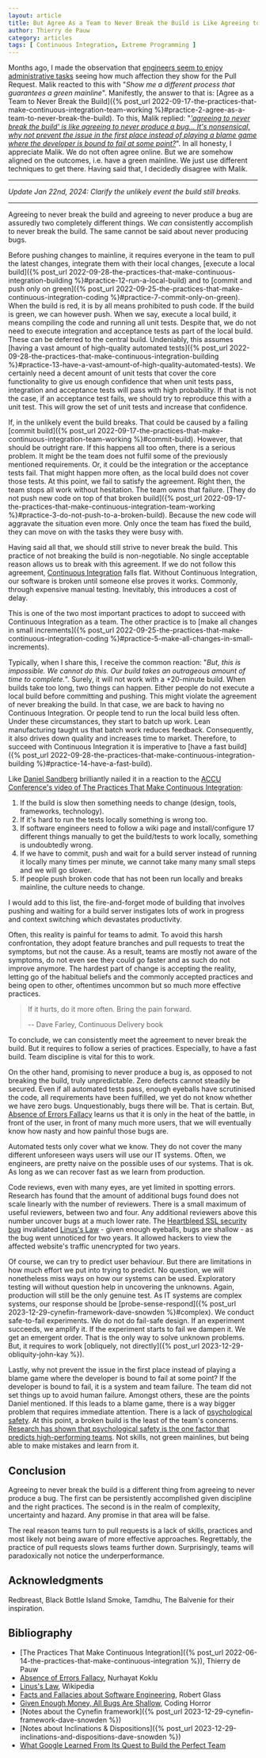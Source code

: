 ```yaml
---
layout: article
title: But Agree As a Team to Never Break the Build is Like Agreeing to Never Produce a Bug
author: Thierry de Pauw
category: articles
tags: [ Continuous Integration, Extreme Programming ]
---
```


Months ago, I made the observation that [engineers seem to enjoy administrative tasks](https://www.linkedin.com/posts/tdpauw_against-all-common-beliefs-i-start-to-think-activity-7049411800001339394-t2F-) seeing how much affection they show for the Pull Request. Malik reacted to this with "*Show me a different process that guarantees a green mainline*". Manifestly, the answer to that is: [Agree as a Team to Never Break the Build]({% post_url 2022-09-17-the-practices-that-make-continuous-integration-team-working %}#practice-2-agree-as-a-team-to-never-break-the-build). To this, Malik replied: "*['agreeing to never break the build' is like agreeing to never produce a bug... It's nonsensical, why not prevent the issue in the first place instead of playing a blame game where the developer is bound to fail at some point?](https://www.linkedin.com/feed/update/urn:li:activity:7049411800001339394?commentUrn=urn%3Ali%3Acomment%3A%28activity%3A7049411800001339394%2C7049436590376394753%29&replyUrn=urn%3Ali%3Acomment%3A%28activity%3A7049411800001339394%2C7050175525402615809%29&dashCommentUrn=urn%3Ali%3Afsd_comment%3A%287049436590376394753%2Curn%3Ali%3Aactivity%3A7049411800001339394%29&dashReplyUrn=urn%3Ali%3Afsd_comment%3A%287050175525402615809%2Curn%3Ali%3Aactivity%3A7049411800001339394%29)*". In all honesty, I appreciate Malik. We do not often agree online. But we are somehow aligned on the outcomes, i.e. have a green mainline. We just use different techniques to get there. Having said that, I decidedly disagree with Malik.

---

*Update Jan 22nd, 2024: Clarify the unlikely event the build still breaks.*

---

Agreeing to never break the build and agreeing to never produce a bug are assuredly two completely different things. We *can* consistently accomplish to never break the build. The same cannot be said about never producing bugs.

Before pushing changes to mainline, it requires everyone in the team to pull the latest changes, integrate them with their local changes, [execute a local build]({% post_url 2022-09-28-the-practices-that-make-continuous-integration-building %}#practice-12-run-a-local-build) and to [commit and push only on green]({% post_url 2022-09-25-the-practices-that-make-continuous-integration-coding %}#practice-7-commit-only-on-green). When the build is red, it is by all means prohibited to push code. If the build is green, we can however push. When we say, execute a local build, it means compiling the code and running all unit tests. Despite that, we do not need to execute integration and acceptance tests as part of the local build. These can be deferred to the central build. Undeniably, this assumes [having a vast amount of high-quality automated tests]({% post_url 2022-09-28-the-practices-that-make-continuous-integration-building %}#practice-13-have-a-vast-amount-of-high-quality-automated-tests). We certainly need a decent amount of unit tests that cover the core functionality to give us enough confidence that when unit tests pass, integration and acceptance tests will pass with high probability. If that is not the case, if an acceptance test fails, we should try to reproduce this with a unit test. This will grow the set of unit tests and increase that confidence.

If, in the unlikely event the build breaks. That could be caused by a failing [commit build]({% post_url 2022-09-17-the-practices-that-make-continuous-integration-team-working %}#commit-build). However, that should be outright rare. If this happens all too often, there is a serious problem. It might be the team does not fulfil some of the previously mentioned requirements. Or, it could be the integration or the acceptance tests fail. That might happen more often, as the local build does not cover those tests. At this point, we fail to satisfy the agreement. Right then, the team stops all work without hesitation. The team owns that failure. [They do not push new code on top of that broken build]({% post_url 2022-09-17-the-practices-that-make-continuous-integration-team-working %}#practice-3-do-not-push-to-a-broken-build). Because the new code will aggravate the situation even more. Only once the team has fixed the build, they can move on with the tasks they were busy with.

Having said all that, we should still strive to never break the build. This practice of not breaking the build is non-negotiable. No single acceptable reason allows us to break with this agreement. If we do not follow this agreement, [Continuous Integration](https://martinfowler.com/articles/originalContinuousIntegration.html) falls flat. Without Continuous Integration, our software is broken until someone else proves it works. Commonly, through expensive manual testing. Inevitably, this introduces a cost of delay.

This is one of the two most important practices to adopt to succeed with Continuous Integration as a team. The other practice is to [make all changes in small increments]({% post_url 2022-09-25-the-practices-that-make-continuous-integration-coding %}#practice-5-make-all-changes-in-small-increments).

Typically, when I share this, I receive the common reaction: "*But, this is impossible. We cannot do this. Our build takes an outrageous amount of time to complete.*". Surely, it will not work with a +20-minute build. When builds take too long, two things can happen. Either people do not execute a local build before committing and pushing. This might violate the agreement of never breaking the build. In that case, we are back to having no Continuous Integration. Or people tend to run the local build less often. Under these circumstances, they start to batch up work. Lean manufacturing taught us that batch work reduces feedback. Consequently, it also drives down quality and increases time to market. Therefore, to succeed with Continuous Integration it is imperative to [have a fast build]({% post_url 2022-09-28-the-practices-that-make-continuous-integration-building %}#practice-14-have-a-fast-build).

Like [Daniel Sandberg](https://www.youtube.com/channel/UCtk6SnXE64MiIWy0HlFsHIw) brilliantly nailed it in a reaction to the [ACCU Conference's video of The Practices That Make Continuous Integration](https://www.youtube.com/watch?v=G3PZo70KcSA):

1. If the build is slow then something needs to change (design, tools, frameworks, technology).
2. If it's hard to run the tests locally something is wrong too.
3. If software engineers need to follow a wiki page and install/configure 17 different things manually to get the build/tests to work locally, something is undoubtedly wrong.
4. If we have to commit, push and wait for a build server instead of running it locally many times per minute, we cannot take many many small steps and we will go slower.
5. If people push broken code that has not been run locally and breaks mainline, the culture needs to change.

I would add to this list, the fire-and-forget mode of building that involves pushing and waiting for a build server instigates lots of work in progress and context switching which devastates productivity.

Often, this reality is painful for teams to admit. To avoid this harsh confrontation, they adopt feature branches and pull requests to treat the symptoms, but not the cause. As a result, teams are mostly not aware of the symptoms, do not even see they could go faster and as such do not improve anymore. The hardest part of change is accepting the reality, letting go of the habitual beliefs and the commonly accepted practices and being open to other, oftentimes uncommon but so much more effective practices.

> If it hurts, do it more often. Bring the pain forward.
>
> -- Dave Farley, Continuous Delivery book

To conclude, we can consistently meet the agreement to never break the build. But it requires to follow a series of practices. Especially, to have a fast build. Team discipline is vital for this to work.

On the other hand, promising to never produce a bug is, as opposed to not breaking the build, truly unpredictable. Zero defects cannot steadily be secured. Even if all automated tests pass, enough eyeballs have scrutinised the code, all requirements have been fulfilled, we yet do not know whether we have zero bugs. Unquestionably, bugs there will be. That is certain. But, [Absence of Errors Fallacy](https://nurhayatkoklu.medium.com/the-absence-of-errors-fallacy-embracing-comprehensive-software-testing-with-a-smile-176e331c386d) learns us that it is only in the heat of the battle, in front of the user, in front of many much more users, that we will eventually know how nasty and how painful those bugs are.

Automated tests only cover what we know. They do not cover the many different unforeseen ways users will use our IT systems. Often, we engineers, are pretty naive on the possible uses of our systems. That is ok. As long as we can recover fast as we learn from production.

Code reviews, even with many eyes, are yet limited in spotting errors. Research has found that the amount of additional bugs found does not scale linearly with the number of reviewers. There is a small maximum of useful reviewers, between two and four. Any additional reviewers above this number uncover bugs at a much lower rate. The [Heartbleed SSL security bug](https://en.wikipedia.org/wiki/Heartbleed) invalidated [Linus's Law](https://en.wikipedia.org/wiki/Linus%27s_law) - given enough eyeballs, bugs are shallow - as the bug went unnoticed for two years. It allowed hackers to view the affected website's traffic unencrypted for two years.

Of course, we can try to predict user behaviour. But there are limitations in how much effort we put into trying to predict. No question, we will nonetheless miss ways on how our systems can be used. Exploratory testing will without question help in uncovering the unknowns. Again, production will still be the only genuine test. As IT systems are complex systems, our response should be [probe-sense-respond]({% post_url 2023-12-29-cynefin-framework-dave-snowden %}#complex). We conduct safe-to-fail experiments. We do not do fail-safe design. If an experiment succeeds, we amplify it. If the experiment starts to fail we dampen it. We get an emergent order. That is the only way to solve unknown problems. But, it requires to work [obliquely, not directly]({% post_url 2023-12-29-obliquity-john-kay %}).

Lastly, why not prevent the issue in the first place instead of playing a blame game where the developer is bound to fail at some point? If the developer is bound to fail, it is a system and team failure. The team did not set things up to avoid human failure. Amongst others, these are the points Daniel mentioned. If this leads to a blame game, there is a way bigger problem that requires immediate attention. There is a lack of [psychological safety](https://en.wikipedia.org/wiki/Psychological_safety). At this point, a broken build is the least of the team's concerns. [Research has shown that psychological safety is the one factor that predicts high-performing teams](https://www.nytimes.com/2016/02/28/magazine/what-google-learned-from-its-quest-to-build-the-perfect-team.html). Not skills, not green mainlines, but being able to make mistakes and learn from it.

## Conclusion

Agreeing to never break the build is a different thing from agreeing to never produce a bug. The first can be persistently accomplished given discipline and the right practices. The second is in the realm of complexity, uncertainty and hazard. Any promise in that area will be false.

The real reason teams turn to pull requests is a lack of skills, practices and most likely not being aware of more effective approaches. Regrettably, the practice of pull requests slows teams further down. Surprisingly, teams will paradoxically not notice the underperformance.

## Acknowledgments

Redbreast, Black Bottle Island Smoke, Tamdhu, The Balvenie for their inspiration.

## Bibliography

- [The Practices That Make Continuous Integration]({% post_url 2022-06-14-the-practices-that-make-continuous-integration %}), Thierry de Pauw
- [Absence of Errors Fallacy](https://nurhayatkoklu.medium.com/the-absence-of-errors-fallacy-embracing-comprehensive-software-testing-with-a-smile-176e331c386d), Nurhayat Koklu
- [Linus's Law](https://en.wikipedia.org/wiki/Linus%27s_law), Wikipedia
- [Facts and Fallacies about Software Engineering](https://www.goodreads.com/book/show/83792.Facts_and_Fallacies_of_Software_Engineering), Robert Glass
- [Given Enough Money, All Bugs Are Shallow](https://blog.codinghorror.com/given-enough-money-all-bugs-are-shallow/), Coding Horror
- [Notes about the Cynefin framework]({% post_url 2023-12-29-cynefin-framework-dave-snowden %})
- [Notes about Inclinations & Dispositions]({% post_url 2023-12-29-inclinations-and-dispositions-dave-snowden %})
- [What Google Learned From Its Quest to Build the Perfect Team](https://www.nytimes.com/2016/02/28/magazine/what-google-learned-from-its-quest-to-build-the-perfect-team.html)
